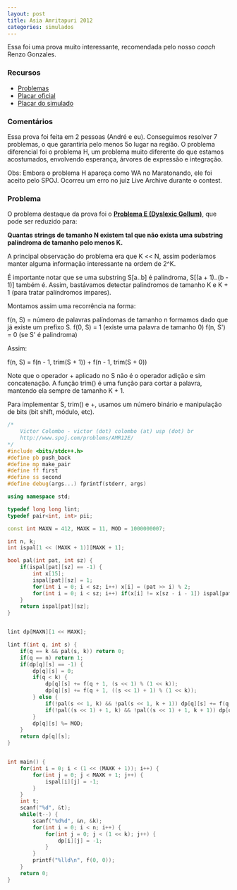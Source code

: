 ```yaml
---
layout: post
title: Asia Amritapuri 2012
categories: simulados
---
```


Essa foi uma prova muito interessante, recomendada pelo nosso *coach* Renzo Gonzales.

### Recursos
* [Problemas](http://icpc.amrita.ac.in/problemSet.html)
* [Placar oficial](https://icpc.baylor.edu/regionals/finder/amritapuri-2012/standings)
* [Placar do simulado](https://www.codepit.io/#/contest/580a0a72fcdad400183b1dc0/view)

### Comentários

Essa prova foi feita em 2 pessoas (André e eu). Conseguimos resolver 7 problemas, o que garantiria pelo menos 5o lugar na região. O problema diferencial foi o problema H, um problema muito diferente do que estamos acostumados, envolvendo esperança, árvores de expressão e integração.

Obs: Embora o problema H apareça como WA no Maratonando, ele foi aceito pelo SPOJ. Ocorreu um erro no juiz Live Archive durante o contest.

### Problema

O problema destaque da prova foi o [**Problema E (Dyslexic Gollum)**](http://www.spoj.com/problems/AMR12E/), que pode ser reduzido para:

**Quantas strings de tamanho N existem tal que não exista uma substring palíndroma de tamanho pelo menos K.**

A principal observação do problema era que K << N, assim poderíamos manter alguma informação interessante na ordem de 2^K.

É importante notar que se uma substring S[a..b] é palíndroma, S[(a + 1)..(b - 1)] também é. Assim, bastávamos detectar palíndromos de tamanho K e K + 1 (para tratar palíndromos ímpares).

Montamos assim uma recorrência na forma:

f(n, S) = número de palavras palíndomas de tamanho n formamos dado que já existe um prefixo S.
f(0, S) = 1 (existe uma palavra de tamanho 0)
f(n, S') = 0 (se S' é palindroma)

Assim:

f(n, S) = f(n - 1, trim(S + 1)) + f(n - 1, trim(S + 0))

Note que o operador + aplicado no S não é o operador adição e sim concatenação. A função trim() é uma função para cortar a palavra, mantendo ela sempre de tamanho K + 1.

Para implementar S, trim() e +, usamos um número binário e manipulação de bits (bit shift, módulo, etc).

```c++
/*
    Victor Colombo - victor (dot) colombo (at) usp (dot) br
    http://www.spoj.com/problems/AMR12E/
*/
#include <bits/stdc++.h>
#define pb push_back
#define mp make_pair
#define ff first
#define ss second
#define debug(args...) fprintf(stderr, args)

using namespace std;

typedef long long lint;
typedef pair<int, int> pii;

const int MAXN = 412, MAXK = 11, MOD = 1000000007;

int n, k;
int ispal[1 << (MAXK + 1)][MAXK + 1];

bool pal(int pat, int sz) {
    if(ispal[pat][sz] == -1) {
        int x[15];
        ispal[pat][sz] = 1;
        for(int i = 0; i < sz; i++) x[i] = (pat >> i) % 2;
        for(int i = 0; i < sz; i++) if(x[i] != x[sz - i - 1]) ispal[pat][sz] = 0;
    }
    return ispal[pat][sz];
}


lint dp[MAXN][1 << MAXK];

lint f(int q, int s) {
    if(q == k && pal(s, k)) return 0;
    if(q == n) return 1;
    if(dp[q][s] == -1) {
        dp[q][s] = 0;
        if(q < k) {
            dp[q][s] += f(q + 1, (s << 1) % (1 << k));
            dp[q][s] += f(q + 1, ((s << 1) + 1) % (1 << k));
        } else {
            if(!pal(s << 1, k) && !pal(s << 1, k + 1)) dp[q][s] += f(q + 1, (s << 1) % (1 << k));
            if(!pal((s << 1) + 1, k) && !pal((s << 1) + 1, k + 1)) dp[q][s] += f(q + 1, ((s << 1) + 1) % (1 << k));
        }
        dp[q][s] %= MOD;
    }
    return dp[q][s];
}


int main() {
    for(int i = 0; i < (1 << (MAXK + 1)); i++) {
        for(int j = 0; j < MAXK + 1; j++) {
            ispal[i][j] = -1;
        }
    }
    int t;
    scanf("%d", &t);
    while(t--) {
        scanf("%d%d", &n, &k);
        for(int i = 0; i < n; i++) {
            for(int j = 0; j < (1 << k); j++) {
                dp[i][j] = -1;
            }
        }
        printf("%lld\n", f(0, 0));
    }
    return 0;
}
```
